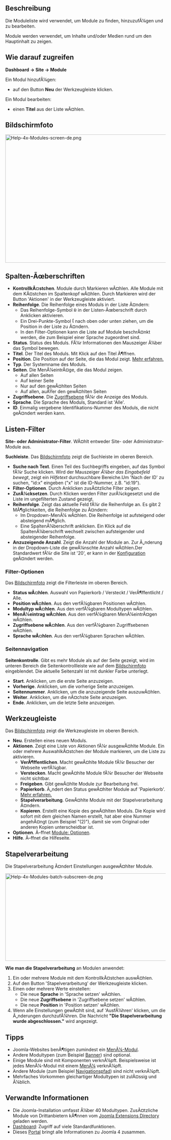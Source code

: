 <!-- Display title: Modules -->

## Beschreibung

Die Moduleliste wird verwendet, um Module zu finden, hinzuzufÃ¼gen und
zu bearbeiten.

Module werden verwendet, um Inhalte und/oder Medien rund um den
Hauptinhalt zu zeigen.

## Wie darauf zugreifen

**Dashboard **→** Site **→** Module**

Ein Modul hinzufÃ¼gen:

- auf den Button **Neu** der Werkzeugleiste klicken.

Ein Modul bearbeiten:

- einen **Titel** aus der Liste wÃ¤hlen.

## Bildschirmfoto

<img
src="https://docs.joomla.org/images/thumb/9/95/Help-4x-Modules-screen-de.png/800px-Help-4x-Modules-screen-de.png"
decoding="async"
srcset="https://docs.joomla.org/images/thumb/9/95/Help-4x-Modules-screen-de.png/1200px-Help-4x-Modules-screen-de.png 1.5x, https://docs.joomla.org/images/thumb/9/95/Help-4x-Modules-screen-de.png/1600px-Help-4x-Modules-screen-de.png 2x"
data-file-width="2880" data-file-height="1450" width="800" height="403"
alt="Help-4x-Modules-screen-de.png" />

## Spalten-Ãœberschriften

- **KontrollkÃ¤stchen**. Module durch Markieren wÃ¤hlen. Alle Module mit
  dem KÃ¤stchen im Spaltenkopf wÃ¤hlen. Durch Markieren wird der Button
  'Aktionen' in der Werkzeugleiste aktiviert.
- **Reihenfolge**. Die Reihenfolge eines Moduls in der Liste Ã¤ndern:
  - Das Reihenfolge-Symbol <img
    src="https://docs.joomla.org/images/thumb/7/79/Help-4x-Ordering-colheader-icon.png/9px-Help-4x-Ordering-colheader-icon.png"
    decoding="async"
    srcset="https://docs.joomla.org/images/thumb/7/79/Help-4x-Ordering-colheader-icon.png/14px-Help-4x-Ordering-colheader-icon.png 1.5x, https://docs.joomla.org/images/7/79/Help-4x-Ordering-colheader-icon.png 2x"
    data-file-width="18" data-file-height="23" width="9" height="12"
    alt="Reihenfolge-Symbol" /> in der Listen-Ãœberschrift durch
    Anklicken aktivieren.
  - Ein Drei-Punkte-Symbol <img
    src="https://docs.joomla.org/images/thumb/a/a0/Help-4x-Ordering-colheader-grab-bar-icon.png/5px-Help-4x-Ordering-colheader-grab-bar-icon.png"
    decoding="async"
    srcset="https://docs.joomla.org/images/thumb/a/a0/Help-4x-Ordering-colheader-grab-bar-icon.png/8px-Help-4x-Ordering-colheader-grab-bar-icon.png 1.5x, https://docs.joomla.org/images/a/a0/Help-4x-Ordering-colheader-grab-bar-icon.png 2x"
    data-file-width="9" data-file-height="27" width="5" height="15"
    alt="Drei-Punkte-Symbol" /> nach oben oder unten ziehen, um die
    Position in der Liste zu Ã¤ndern.
  - In den Filter-Optionen kann die Liste auf Module beschrÃ¤nkt werden,
    die zum Beispiel einer Sprache zugeordnet sind.
- **Status**. Status des Moduls. FÃ¼r Informationen den Mauszeiger Ã¼ber
  das Symbol bewegen.
- **Titel**. Der Titel des Moduls. Mit Klick auf den Titel Ã¶ffnen.
- **Position**. Die Position auf der Seite, die das Modul zeigt. [Mehr
  erfahren.](https://docs.joomla.org/J4.x:How_to_Show_a_Calendar_Month_List_of_Archived_Articles_Using_a_Module/de "J4.x:How to Show a Calendar Month List of Archived Articles Using a Module/de")
- **Typ**. Der Systemname des Moduls.
- **Seiten**. Die MenÃ¼eintrÃ¤ge, die das Modul zeigen.
  - Auf allen Seiten
  - Auf keiner Seite
  - Nur auf den gewÃ¤hlten Seiten
  - Auf allen, auÃŸer den gewÃ¤hlten Seiten
- **Zugriffsebene**. Die
  [Zugriffsebene](https://docs.joomla.org/Help4.x:Users:_Viewing_Access_Levels/de "Help4.x:Users: Viewing Access Levels/de")
  fÃ¼r die Anzeige des Moduls.
- **Sprache**. Die Sprache des Moduls, Standard ist 'Alle'.
- **ID**. Einmalig vergebene Identifikations-Nummer des Moduls, die
  nicht geÃ¤ndert werden kann.

## Listen-Filter

**Site- oder Administrator-Filter**. WÃ¤hlt entweder Site- oder
Administrator-Module aus.

**Suchleiste**. Das [Bildschirmfoto](#screenshot) zeigt die Suchleiste
im oberen Bereich.

- **Suche nach Text**. Einen Teil des Suchbegriffs eingeben, auf das
  Symbol fÃ¼r Suche klicken. Wird der Mauszeiger *Ã¼ber das Eingabefeld
  bewegt*, zeigt ein *Hilfetext* durchsuchbare Bereiche.Um 'Nach der ID'
  zu suchen, "id:x" eingeben ("x" ist die ID-Nummer, z.B. "id:19").
- **Filter-Optionen**. Durch Anklicken zusÃ¤tzliche Filter zeigen.
- **ZurÃ¼cksetzen**. Durch Klicken werden Filter zurÃ¼ckgesetzt und die
  Liste im ungefilterten Zustand gezeigt.
- **Reihenfolge**. Zeigt das aktuelle Feld fÃ¼r die Reihenfolge an. Es
  gibt 2 MÃ¶glichkeiten, die Reihenfolge zu Ã¤ndern:
  - Im Dropdown-MenÃ¼ wÃ¤hlen. Die Reihenfolge ist aufsteigend oder
    absteigend mÃ¶glich.
  - Eine SpaltenÃ¼berschrift anklicken. Ein Klick auf die
    SpaltenÃ¼berschrift wechselt zwischen aufsteigender und absteigender
    Reihenfolge.
- **Anzuzeigende Anzahl**. Zeigt die Anzahl der Module an. Zur Ã„nderung
  in der Dropdown-Liste die gewÃ¼nschte Anzahl wÃ¤hlen.Der Standardwert
  fÃ¼r die Site ist '20', er kann in der
  [Konfiguration](https://docs.joomla.org/Help4.x:Site_Global_Configuration/de#defaultlistlimit "Help4.x:Site Global Configuration/de")
  geÃ¤ndert werden.

### Filter-Optionen

Das [Bildschirmfoto](#screenshot) zeigt die Filterleiste im oberen
Bereich.

- **Status wÃ¤hlen**. Auswahl von Papierkorb / Versteckt /
  VerÃ¶ffentlicht / Alle.
- **Position wÃ¤hlen**. Aus den verfÃ¼gbaren Positionen wÃ¤hlen.
- **Modultyp wÃ¤hlen**. Aus den verfÃ¼gbaren Modultypen wÃ¤hlen.
- **MenÃ¼eintrag wÃ¤hlen**. Aus den verfÃ¼gbaren MenÃ¼eintrÃ¤gen
  wÃ¤hlen.
- **Zugriffsebene wÃ¤hlen**. Aus den verfÃ¼gbaren Zugriffsebenen
  wÃ¤hlen.
- **Sprache wÃ¤hlen**. Aus den verfÃ¼gbaren Sprachen wÃ¤hlen.

### Seitennavigation

**Seitenkontrolle**. Gibt es mehr Module als auf der Seite gezeigt, wird
im unteren Bereich die Seitenkontrollleiste wie auf dem
[Bildschirmfoto](#screenshot) eingeblendet. Die aktuelle Seitenzahl ist
mit dunkler Farbe unterlegt.

- **Start**. Anklicken, um die erste Seite anzuzeigen.
- **Vorherige**. Anklicken, um die vorherige Seite anzuzeigen.
- **Seitennummer**. Anklicken, um die anzuzeigende Seite auszuwÃ¤hlen.
- **Weiter**. Anklicken, um die nÃ¤chste Seite anzuzeigen.
- **Ende**. Anklicken, um die letzte Seite anzuzeigen.

## Werkzeugleiste

Das [Bildschirmfoto](#screenshot) zeigt die Werkzeugleiste im oberen
Bereich.

- **Neu**. Erstellen eines neuen Moduls.
- **Aktionen**. Zeigt eine Liste von Aktionen fÃ¼r ausgewÃ¤hlte Module.
  Ein oder mehrere AuswahlkÃ¤stchen der Module markieren, um die Liste
  zu aktivieren.
  - **VerÃ¶ffentlichen**. Macht gewÃ¤hlte Module fÃ¼r Besucher der
    Webseite verfÃ¼gbar.
  - **Verstecken**. Macht gewÃ¤hlte Module fÃ¼r Besucher der Webseite
    nicht sichtbar.
  - **Freigeben**. Gibt gewÃ¤hlte Module zur Bearbeitung frei.
  - **Papierkorb**. Ã„ndert den Status gewÃ¤hlter Module auf
    'Papierkorb'. [Mehr
    erfahren.](https://docs.joomla.org/J4.x:Deleting_an_Article/de "J4.x:Deleting an Article/de")
  - **Stapelverarbeitung**. GewÃ¤hlte Module mit der Stapelverarbeitung
    Ã¤ndern.
  - **Kopieren**. Erstellt eine Kopie des gewÃ¤hlten Moduls. Die Kopie
    wird sofort mit dem gleichen Namen erstellt, hat aber eine Nummer
    angehÃ¤ngt (zum Beispiel "(2)"), damit sie vom Original oder anderen
    Kopien unterscheidbar ist.
- **Optionen**. Ã–ffnet [Module:
  Optionen](https://docs.joomla.org/Help4.x:Modules:_Options/de "Help4.x:Modules: Options/de").
- **Hilfe**. Ã–ffnet die Hilfeseite.

## Stapelverarbeitung

Die Stapelverarbeitung Ã¤ndert Einstellungen ausgewÃ¤hlter Module.

<img
src="https://docs.joomla.org/images/thumb/0/08/Help-4x-Modules-batch-subscreen-de.png/600px-Help-4x-Modules-batch-subscreen-de.png"
decoding="async"
srcset="https://docs.joomla.org/images/thumb/0/08/Help-4x-Modules-batch-subscreen-de.png/900px-Help-4x-Modules-batch-subscreen-de.png 1.5x, https://docs.joomla.org/images/thumb/0/08/Help-4x-Modules-batch-subscreen-de.png/1200px-Help-4x-Modules-batch-subscreen-de.png 2x"
data-file-width="1598" data-file-height="733" width="600" height="275"
alt="Help-4x-Modules-batch-subscreen-de.png" />

**Wie man die Stapelverarbeitung** an Modulen anwendet:

1.  Ein oder mehrere Module mit dem KontrollkÃ¤stchen auswÃ¤hlen.
2.  Auf den Button 'Stapelverarbeitung' der Werkzeugleiste klicken.
3.  Einen oder mehrere Werte einstellen:
    - Die neue **Sprache** in 'Sprache setzen' wÃ¤hlen.
    - Die neue **Zugriffsebene** in 'Zugriffsebene setzen' wÃ¤hlen.
    - Die neue **Position** in 'Position setzen' wÃ¤hlen.
4.  Wenn alle Einstellungen gewÃ¤hlt sind, auf 'AusfÃ¼hren' klicken, um
    die Ã„nderungen durchzufÃ¼hren. Die Nachricht **"Die
    Stapelverarbeitung wurde abgeschlossen."** wird angezeigt.

## Tipps

- Joomla-Websites benÃ¶tigen zumindest ein
  [MenÃ¼-Modul](https://docs.joomla.org/Help4.x:Site_Modules:_Menu/de "Help4.x:Site Modules: Menu/de").
- Andere Modultypen (zum Beispiel
  [Banner](https://docs.joomla.org/Help4.x:Site_Modules:_Banners/de "Help4.x:Site Modules: Banners/de"))
  sind optional.
- Einige Module sind mit Komponenten verknÃ¼pft. Beispielsweise ist
  jedes MenÃ¼-Modul mit einem
  [MenÃ¼](https://docs.joomla.org/Help4.x:Menus/de "Help4.x:Menus/de")
  verknÃ¼pft.
- Andere Module (zum Beispiel
  [Navigationspfad](https://docs.joomla.org/Help4.x:Site_Modules:_Breadcrumbs/de "Help4.x:Site Modules: Breadcrumbs/de"))
  sind nicht verknÃ¼pft.
- Mehrfaches Vorkommen gleichartiger Modultypen ist zulÃ¤ssig und
  Ã¼blich.

## Verwandte Informationen

- Die Joomla-Installation umfasst Ã¼ber 40 Modultypen. ZusÃ¤tzliche
  Module von Drittanbietern kÃ¶nnen vom
  <a href="http://extensions.joomla.org/" class="external text"
  target="_blank" rel="noreferrer noopener">Joomla Extensions
  Directory</a> geladen werden.
- [Dashboard](https://docs.joomla.org/Help4.x:Home_Dashboard/de "Help4.x:Home Dashboard/de"):
  Zugriff auf viele Standardfunktionen.
- Dieses
  [Portal](https://docs.joomla.org/Portal:Joomla_4/de "Portal:Joomla 4/de")
  bringt alle Informationen zu Joomla 4 zusammen.
